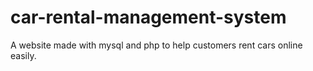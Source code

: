 # car-rental-management-system
A website made with mysql and php to help customers rent cars online easily.
